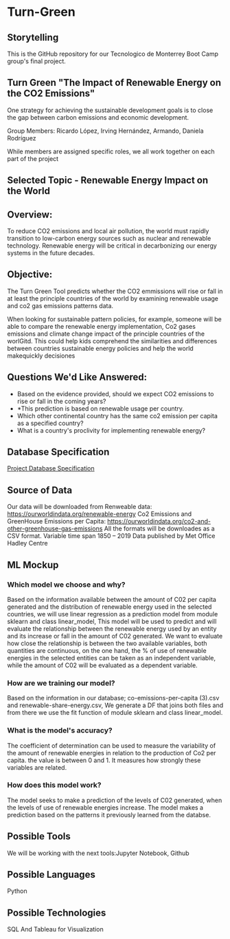 # Turn-Green

## Storytelling

This is the GitHub repository for our Tecnologico de Monterrey Boot Camp group's final project.

## Turn Green "The Impact of Renewable Energy on the CO2 Emissions"
One strategy for achieving the sustainable development goals is to close the gap between carbon emissions and economic development.

Group Members:
Ricardo López, Irving Hernández, Armando, Daniela Rodríguez

While members are assigned specific roles, we all work together on each part of the project

## Selected Topic - Renewable Energy Impact on the World

## Overview: 
To reduce CO2 emissions and local air pollution, the world must rapidly transition to low-carbon energy sources such as nuclear and renewable technology.
Renewable energy will be critical in decarbonizing our energy systems in the future decades.

## Objective: 
The Turn Green Tool predicts whether the CO2 emmissions will rise or fall in at least the principle countries of the world by examining renewable usage and co2 gas emissions patterns data.

When looking for sustainable pattern policies, for example, someone will be able to compare the renewable energy implementation, Co2 gases emissions and climate change impact of the principle countries of the worlGitd. This could help kids comprehend the similarities and differences between countries sustainable energy policies and help the world makequickly decisiones

## Questions We'd Like Answered:

- Based on the evidence provided, should we expect CO2 emissions to rise or fall in the coming years?
- *This prediction is based on renewable usage per country.
- Which other continental country has the same co2 emission per capita as a specified country?
- What is a country's proclivity for implementing renewable energy?

## Database Specification
[Project Database Specification](Database/README.md)

## Source of Data
Our data will be downloaded from 
Renweable data: https://ourworldindata.org/renewable-energy
Co2 Emissions and GreenHouse Emissions per Capita:  https://ourworldindata.org/co2-and-other-greenhouse-gas-emissions
All the formats will be downloades as a CSV format.
Variable time span	1850 – 2019
Data published by	Met Office Hadley Centre

## ML Mockup
### Which model we choose and why?

Based on the information available between the amount of C02 per capita generated and the distribution of renewable energy used in the selected countries, we will use linear regression as a prediction model from  module sklearn and class linear_model, This model will be used to predict and will evaluate the relationship between the renewable energy used by an entity and its increase or fall in the amount of C02 generated.
We want to evaluate how close the relationship is between the two available variables, both quantities are continuous, on the one hand, the % of use of renewable energies in the selected entities can be taken as an independent variable, while the amount of C02 will be evaluated as a dependent variable.

### How are we training our model?
Based on the information in our database; co-emissions-per-capita (3).csv and renewable-share-energy.csv, We generate a DF that joins both files and from there we use the fit function of module sklearn and class linear_model.

### What is the model's accuracy?
The coefficient of determination can be used to measure the variability of the amount of renewable energies in relation to the production of Co2 per capita. the value is between 0 and 1. It measures how strongly these variables are related. 

### How does this model work?

The model seeks to make a prediction of the levels of C02 generated, when the levels of use of renewable energies increase. The model makes a prediction based on the patterns it previously learned from the databse.


## Possible Tools

We will be working with the next tools:Jupyter Notebook, Github

## Possible Languages
Python 

## Possible Technologies
SQL And Tableau for Visualization

